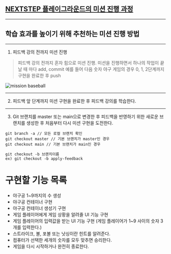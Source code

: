 ## [NEXTSTEP 플레이그라운드의 미션 진행 과정](https://github.com/next-step/nextstep-docs/blob/master/playground/README.md)

---
## 학습 효과를 높이기 위해 추천하는 미션 진행 방법

---
1. 피드백 강의 전까지 미션 진행 
> 피드백 강의 전까지 혼자 힘으로 미션 진행. 미션을 진행하면서 하나의 작업이 끝날 때 마다 add, commit
> 예를 들어 다음 숫자 야구 게임의 경우 0, 1, 2단계까지 구현을 완료한 후 push

![mission baseball](https://raw.githubusercontent.com/next-step/nextstep-docs/master/playground/images/mission_baseball.png)

---
2. 피드백 앞 단계까지 미션 구현을 완료한 후 피드백 강의를 학습한다.

---
3. Git 브랜치를 master 또는 main으로 변경한 후 피드백을 반영하기 위한 새로운 브랜치를 생성한 후 처음부터 다시 미션 구현을 도전한다.

```
git branch -a // 모든 로컬 브랜치 확인
git checkout master // 기본 브랜치가 master인 경우
git checkout main // 기본 브랜치가 main인 경우

git checkout -b 브랜치이름
ex) git checkout -b apply-feedback
```

# 구현할 기능 목록
* 야구공 1~9까지의 수 생성
* 야구공 컨테이너 구현 
* 야구공 컨테이너 생성기 구현 
* 게임 플레이어에게 게임 상황을 알려줄 UI 기능 구현
* 게임 플레이어의 입력값을 받는 UI 기능 구현 (게임 플레이어가 1~9 사이의 숫자 3개를 입력한다.)
* 스트라이크, 볼, 포볼 또는 낫싱이란 힌트를 알려준다.
* 컴퓨터가 선택한 세개의 숫자를 모두 맞추면 승리한다.
* 게임을 다시 시작하거나 완전히 종료한다.
 








